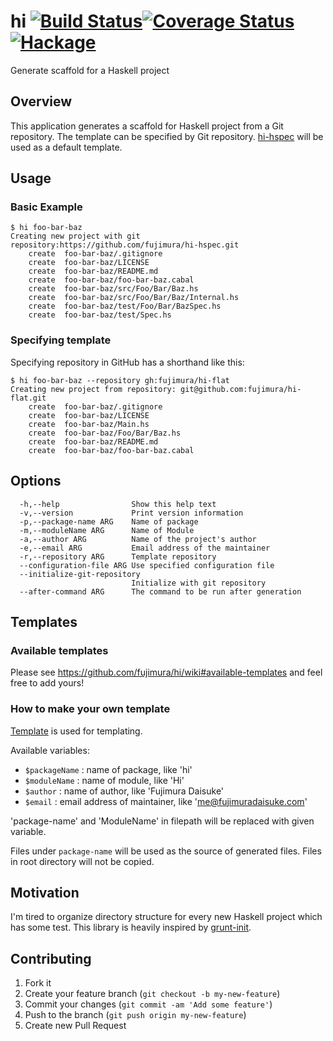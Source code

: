 hi [![Build Status](https://travis-ci.org/fujimura/hi.svg?branch=master)](https://travis-ci.org/fujimura/hi)[![Coverage Status](https://img.shields.io/coveralls/fujimura/hi.svg)](https://coveralls.io/r/fujimura/hi?branch=master)[![Hackage](https://img.shields.io/hackage/v/hi.svg)](http://hackage.haskell.org/package/hi)
===========

Generate scaffold for a Haskell project

## Overview

This application generates a scaffold for Haskell project from a Git repository.
The template can be specified by Git repository. [hi-hspec](https://github.com/fujimura/hi-hspec) will be used as a default template.

## Usage

### Basic Example

```
$ hi foo-bar-baz
Creating new project with git repository:https://github.com/fujimura/hi-hspec.git
    create  foo-bar-baz/.gitignore
    create  foo-bar-baz/LICENSE
    create  foo-bar-baz/README.md
    create  foo-bar-baz/foo-bar-baz.cabal
    create  foo-bar-baz/src/Foo/Bar/Baz.hs
    create  foo-bar-baz/src/Foo/Bar/Baz/Internal.hs
    create  foo-bar-baz/test/Foo/Bar/BazSpec.hs
    create  foo-bar-baz/test/Spec.hs
```

### Specifying template

Specifying repository in GitHub has a shorthand like this:

```
$ hi foo-bar-baz --repository gh:fujimura/hi-flat
Creating new project from repository: git@github.com:fujimura/hi-flat.git
    create  foo-bar-baz/.gitignore
    create  foo-bar-baz/LICENSE
    create  foo-bar-baz/Main.hs
    create  foo-bar-baz/Foo/Bar/Baz.hs
    create  foo-bar-baz/README.md
    create  foo-bar-baz/foo-bar-baz.cabal
```

## Options

```
  -h,--help                Show this help text
  -v,--version             Print version information
  -p,--package-name ARG    Name of package
  -m,--moduleName ARG      Name of Module
  -a,--author ARG          Name of the project's author
  -e,--email ARG           Email address of the maintainer
  -r,--repository ARG      Template repository
  --configuration-file ARG Use specified configuration file
  --initialize-git-repository
                           Initialize with git repository
  --after-command ARG      The command to be run after generation
```

## Templates

### Available templates

Please see https://github.com/fujimura/hi/wiki#available-templates and feel free to add yours!

### How to make your own template

[Template](http://hackage.haskell.org/package/template) is used for templating.

Available variables:

- `$packageName` : name of package, like 'hi'
- `$moduleName` : name of module, like 'Hi'
- `$author` : name of author, like 'Fujimura Daisuke'
- `$email` : email address of maintainer, like 'me@fujimuradaisuke.com'

'package-name' and 'ModuleName' in filepath will be replaced with given variable.

Files under `package-name` will be used as the source of generated files.
Files in root directory will not be copied.

## Motivation

I'm tired to organize directory structure for every new Haskell project which has some test.
This library is heavily inspired by [grunt-init](https://github.com/gruntjs/grunt-init).

## Contributing

1. Fork it
2. Create your feature branch (`git checkout -b my-new-feature`)
3. Commit your changes (`git commit -am 'Add some feature'`)
4. Push to the branch (`git push origin my-new-feature`)
5. Create new Pull Request
